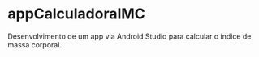 # appCalculadoraIMC

Desenvolvimento de um app via Android Studio para calcular o índice de massa corporal.
